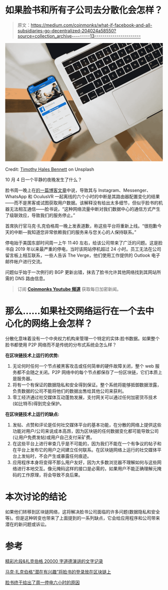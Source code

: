 # 如果脸书和所有子公司去分散化会怎样？

> 原文：<https://medium.com/coinmonks/what-if-facebook-and-all-subsidiaries-go-decentralized-204024a58550?source=collection_archive---------13----------------------->

![](img/42894fe6c2e6f122a5667ff6635fef3e.png)

Credit: [Timothy Hales Bennett](https://unsplash.com/@timothyhalesbennett) on Unsplash

10 月 4 日一个平静的夜晚发生了什么？

脸书周一晚上在[的一篇博客文章](https://engineering.fb.com/2021/10/04/networking-traffic/outage/)中说，导致其与 Instagram、Messenger、WhatsApp 和 OculusVR 一起离线的六个小时的中断是其路由器配置变化的结果——而不是黑客或试图获取用户数据。该解释没有给出太多细节，但似乎脸书的机器无法相互通信——脸书说，“这种网络流量中断对我们数据中心的通信方式产生了级联效应，导致我们的服务停止。”

首席执行官马克·扎克伯格周一晚上发表道歉，称这些平台将重新上线。“很抱歉今天的中断—我知道您非常依赖我们的服务来与您关心的人保持联系。”

停电始于美国东部时间周一上午 11:40 左右，给该公司带来了广泛的问题。这是脸书自 2019 年以来最严重的停电，当时该网站停机超过 24 小时。员工无法在公司留言板上相互联系，一些人告诉 The Verge，他们使用工作提供的 Outlook 电子邮件帐户进行交流。

问题似乎始于一次例行的 BGP 更新出错，抹去了脸书允许其他网络找到其网站所需的 DNS 路由信息。

> 订阅 [**Coinmonks Youtube 频道**](https://www.youtube.com/c/coinmonks/videos) 获取每日加密新闻。

# **那么……如果社交网络运行在一个去中心化的网络上会怎样？**

分散化意味着没有一个中央权力机构来管理一个特定的实体:脸书数据。如果整个脸书都使用 P2P 网络而不是传统的分布式系统会怎么样？

**在区块链技术上运行的优势:**

1.  无论何时任何一个节点被黑客攻击或任何简单的硬件故障关闭，整个 web 服务都不会随之关闭。P2P 网络中的每个节点都保存了一份区块链，它们本质上是服务器。
2.  将有一个有保证的数据隐私和安全得到保证。整个系统将能够抵御数据泄露，负责数据的公司不能将他们的数据出售给其他公司来获利。
3.  零工经济通过社交媒体互动蓬勃发展，支付网关可以通过任何加密货币技术(如比特币)得到完全保护。

**在区块链技术上运行的缺点:**

1.  发帖、点赞和评论是任何社交媒体平台的基本功能，在分散的网络上提供这些功能对用户/公司来说成本高昂，因为区块链的任何数据变化都可能导致公司(让用户免费发帖)或用户自己支付采矿费。
2.  在这些平台上进行审查几乎是不可能的，因为我们不能在一个有争议的帖子和在平台上发布它的用户之间建立任何联系。在区块链网络上运行的社交媒体平台上发帖时，不会产生或暴露任何痕迹。
3.  应用程序本身将变得不那么用户友好，因为大多数浏览器不理解如何与这些网络进行本地交互。像元掩码这样的接口是必需的，如果用户不能正确理解元掩码的工作原理，将会导致不良后果。

# 本次讨论的结论

如果他们转移到区块链网络，这将解决脸书公司面临的许多问题(数据隐私和安全等)。但是这种转变也带来了上面提到的一系列缺点，它会给应用程序和公司带来潜在的新问题或诉讼。

# 参考

[精彩片段&扎克伯格 20000 字道德演讲的文字记录](https://techcrunch.com/2019/02/20/zuckerberg-harvard-zittrain/)

[马克·扎克伯格“潜在有兴趣”将脸书的登录放在区块链上](https://www.theverge.com/2019/2/20/18233338/facebook-login-blockchain-mark-zuckerberg)

[脸书终于给出了周一停电六小时的原因](https://www.theverge.com/2021/10/4/22709806/facebook-says-the-six-hour-outage)